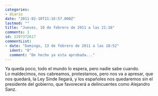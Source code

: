 ```yaml
---
categories:
- diario
date: "2011-02-10T21:16:57.000Z"
lastmod: ""
title: "Jueves, 10 de febrero de 2011 a las 21:16"
comments: 1
id: 1297372617
commentList:
- date: "Domingo, 13 de febrero de 2011 a las 18:52"
  ident: "0"
  comment: "De hecho ya esta aprobada..."
---
```


Ya queda poco, todo el mundo lo espera, pero nadie sabe cuando.  
Lo maldecimos, nos cabreamos, protestamos, pero nos va a apresar, que nos quedará, la Ley Sinde llegará, y los españoles nos quedaremos sin el presidente del gobierno, que favorecerá a delincuentes como Alejandro Sanz.